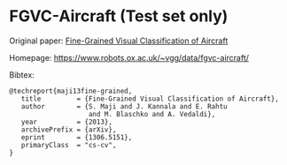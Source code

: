 # FGVC-Aircraft (Test set only)

Original paper: [Fine-Grained Visual Classification of Aircraft](https://arxiv.org/abs/1306.5151)

Homepage: https://www.robots.ox.ac.uk/~vgg/data/fgvc-aircraft/

Bibtex:
```
@techreport{maji13fine-grained,
   title         = {Fine-Grained Visual Classification of Aircraft},
   author        = {S. Maji and J. Kannala and E. Rahtu
                    and M. Blaschko and A. Vedaldi},
   year          = {2013},
   archivePrefix = {arXiv},
   eprint        = {1306.5151},
   primaryClass  = "cs-cv",
}
```